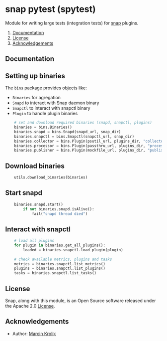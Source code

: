 <!--
http://www.apache.org/licenses/LICENSE-2.0.txt


Copyright 2015 Intel Corporation

Licensed under the Apache License, Version 2.0 (the "License");
you may not use this file except in compliance with the License.
You may obtain a copy of the License at

    http://www.apache.org/licenses/LICENSE-2.0

Unless required by applicable law or agreed to in writing, software
distributed under the License is distributed on an "AS IS" BASIS,
WITHOUT WARRANTIES OR CONDITIONS OF ANY KIND, either express or implied.
See the License for the specific language governing permissions and
limitations under the License.
-->
# snap pytest (spytest)

Module for writing large tests (integration tests) for [snap](http://github.com/intelsdi-x/snap) plugins.

1. [Documentation](#documentation)
2. [License](#license-and-authors)
3. [Acknowledgements](#acknowledgements)

## Documentation

Setting up binaries
-------------------------------------------------------------------------------------------

The `bins` package provides objects like:

- `Binaries` for agregation
- `Snapd` to interact with Snap daemon binary
- `Snapctl` to interact with snapctl binary
- `Plugin` to handle plugin binaries

```python
    # set and download required binaries (snapd, snapctl, plugins)
    binaries = bins.Binaries()
    binaries.snapd = bins.Snapd(snapd_url, snap_dir)
    binaries.snapctl = bins.Snapctl(snapctl_url, snap_dir)
    binaries.collector = bins.Plugin(psutil_url, plugins_dir, "collector", 7)
    binaries.processor = bins.Plugin(passthru_url, plugins_dir, "processor", -1)
    binaries.publisher = bins.Plugin(mockfile_url, plugins_dir, "publisher", -1)
```

Download binaries
-------------------------------------------------------------------------------------------

```python
    utils.download_binaries(binaries)
```

Start snapd
-------------------------------------------------------------------------------------------

```python
    binaries.snapd.start()
        if not binaries.snapd.isAlive():
            fail("snapd thread died")
```

Interact with snapctl
---------------------

```python
    # load all plugins
    for plugin in binaries.get_all_plugins():
        loaded = binaries.snapctl.load_plugin(plugin)
            
    # check available metrics, plugins and tasks
    metrics = binaries.snapctl.list_metrics()
    plugins = binaries.snapctl.list_plugins()
    tasks = binaries.snapctl.list_tasks()
```


## License
Snap, along with this module, is an Open Source software released under the Apache 2.0 [License](LICENSE.txt).

## Acknowledgements

* Author: [Marcin Krolik](https://github.com/marcin-krolik)
